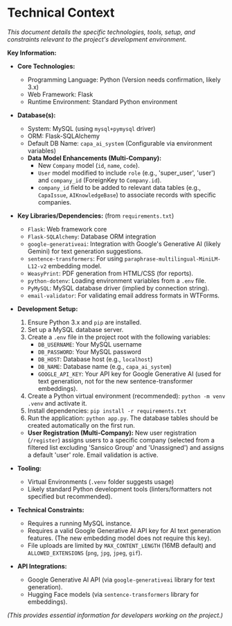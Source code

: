 # Technical Context

*This document details the specific technologies, tools, setup, and constraints relevant to the project's development environment.*

**Key Information:**

*   **Core Technologies:**
    *   Programming Language: Python (Version needs confirmation, likely 3.x)
    *   Web Framework: Flask
    *   Runtime Environment: Standard Python environment

*   **Database(s):**
    *   System: MySQL (using `mysql+pymysql` driver)
    *   ORM: Flask-SQLAlchemy
    *   Default DB Name: `capa_ai_system` (Configurable via environment variables)
    *   **Data Model Enhancements (Multi-Company):**
        *   New `Company` model (`id`, `name`, `code`).
        *   `User` model modified to include `role` (e.g., 'super_user', 'user') and `company_id` (ForeignKey to `Company.id`).
        *   `company_id` field to be added to relevant data tables (e.g., `CapaIssue`, `AIKnowledgeBase`) to associate records with specific companies.

*   **Key Libraries/Dependencies:** (from `requirements.txt`)
    *   `Flask`: Web framework core
    *   `Flask-SQLAlchemy`: Database ORM integration
    *   `google-generativeai`: Integration with Google's Generative AI (likely Gemini) for text generation suggestions.
    *   `sentence-transformers`: For using `paraphrase-multilingual-MiniLM-L12-v2` embedding model.
    *   `WeasyPrint`: PDF generation from HTML/CSS (for reports).
    *   `python-dotenv`: Loading environment variables from a `.env` file.
    *   `PyMySQL`: MySQL database driver (implied by connection string).
    *   `email-validator`: For validating email address formats in WTForms.

*   **Development Setup:**
    1.  Ensure Python 3.x and `pip` are installed.
    2.  Set up a MySQL database server.
    3.  Create a `.env` file in the project root with the following variables:
        *   `DB_USERNAME`: Your MySQL username
        *   `DB_PASSWORD`: Your MySQL password
        *   `DB_HOST`: Database host (e.g., `localhost`)
        *   `DB_NAME`: Database name (e.g., `capa_ai_system`)
        *   `GOOGLE_API_KEY`: Your API key for Google Generative AI (used for text generation, not for the new sentence-transformer embeddings).
    4.  Create a Python virtual environment (recommended): `python -m venv .venv` and activate it.
    5.  Install dependencies: `pip install -r requirements.txt`
    6.  Run the application: `python app.py`. The database tables should be created automatically on the first run.
    *   **User Registration (Multi-Company):** New user registration (`/register`) assigns users to a specific company (selected from a filtered list excluding 'Sansico Group' and 'Unassigned') and assigns a default 'user' role. Email validation is active.

*   **Tooling:**
    *   Virtual Environments (`.venv` folder suggests usage)
    *   Likely standard Python development tools (linters/formatters not specified but recommended).

*   **Technical Constraints:**
    *   Requires a running MySQL instance.
    *   Requires a valid Google Generative AI API key for AI text generation features. (The new embedding model does not require this key).
    *   File uploads are limited by `MAX_CONTENT_LENGTH` (16MB default) and `ALLOWED_EXTENSIONS` (`png`, `jpg`, `jpeg`, `gif`).

*   **API Integrations:**
    *   Google Generative AI API (via `google-generativeai` library for text generation).
    *   Hugging Face models (via `sentence-transformers` library for embeddings).

*(This provides essential information for developers working on the project.)*
